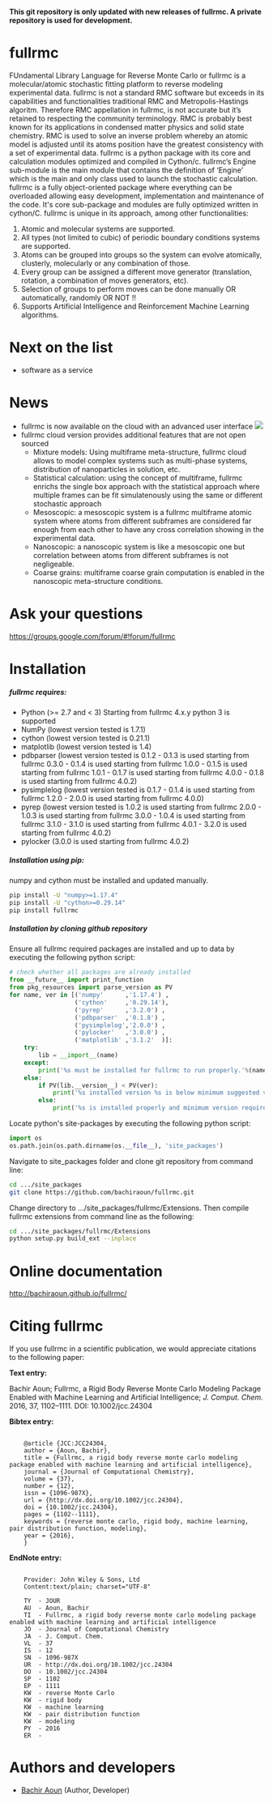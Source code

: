 **This git repository is only updated with new releases of fullrmc. A private repository is used for development.**

fullrmc
=======
FUndamental Library Language for Reverse Monte Carlo or fullrmc is a molecular/atomic stochastic fitting platform to reverse modeling experimental data. fullrmc is not a standard RMC software but exceeds in its capabilities and functionalities traditional RMC and Metropolis-Hastings algoritm. Therefore RMC appellation in fullrmc, is not accurate but it’s retained to respecting the community terminology. RMC is probably best known for its applications in condensed matter physics and solid state chemistry. RMC is used to solve an inverse problem whereby an atomic model is adjusted until its atoms position have the greatest consistency with a set of experimental data. fullrmc is a python package with its core and calculation modules optimized and compiled in Cython/c. fullrmc’s Engine sub-module is the main module that contains the definition of ‘Engine’ which is the main and only class used to launch the stochastic calculation. fullrmc is a fully object-oriented package where everything can be overloaded allowing easy development, implementation and maintenance of the code. It's core sub-package and modules are fully optimized written in cython/C. fullrmc is unique in its approach, among other functionalities:

1. Atomic and molecular systems are supported.
2. All types (not limited to cubic) of periodic boundary conditions systems are supported.
3. Atoms can be grouped into groups so the system can evolve atomically, clusterly, molecularly or any combination of those.
4. Every group can be assigned a different move generator (translation, rotation, a combination of moves generators, etc).
5. Selection of groups to perform moves can be done manually OR automatically, randomly OR NOT !!
6. Supports Artificial Intelligence and Reinforcement Machine Learning algorithms.

Next on the list
================
* software as a service

News
====
* fullrmc is now available on the cloud with an advanced user interface
![](images/webapp_viewer.png)
* fullrmc cloud version provides additional features that are not open sourced
    * Mixture models: Using multiframe meta-structure, fullrmc cloud allows to model complex systems such as multi-phase systems, distribution of nanoparticles in solution, etc.
    * Statistical calculation: using the concept of multiframe, fullrmc enrichs the single box approach with the statistical approach where multiple frames can be fit simulatenously using the same or different stochastic approach
    * Mesoscopic: a mesoscopic system is a fullrmc multiframe atomic system where atoms from different subframes are considered far enough from each other to have any cross correlation showing in the experimental data. 
    * Nanoscopic: a nanoscopic system is like a mesoscopic one but correlation between atoms from different subframes is not negligeable.
    * Coarse grains: multiframe coarse grain computation is enabled in the nanoscopic meta-structure conditions.


Ask your questions
==================
https://groups.google.com/forum/#!forum/fullrmc


Installation
============
##### fullrmc requires:
* Python (>= 2.7 and < 3) Starting from fullrmc 4.x.y python 3 is supported
* NumPy (lowest version tested is 1.7.1)
* cython (lowest version tested is 0.21.1)
* matplotlib (lowest version tested is 1.4)
* pdbparser (lowest version tested is 0.1.2 - 0.1.3 is used starting from fullrmc 0.3.0 -
  0.1.4 is used starting from fullrmc 1.0.0 - 0.1.5 is used starting from fullrmc 1.0.1 -
  0.1.7 is used starting from fullrmc 4.0.0 - 0.1.8 is used starting from fullrmc
  4.0.2)
* pysimplelog (lowest version tested is 0.1.7 -  0.1.4 is used starting from fullrmc 1.2.0 - 2.0.0 is used starting from fullrmc 4.0.0)
* pyrep (lowest version tested is 1.0.2 is used starting from fullrmc 2.0.0 - 1.0.3 is
  used starting from fullrmc 3.0.0 - 1.0.4 is used starting from fullrmc 3.1.0 - 3.1.0
  is used starting from fullrmc 4.0.1 - 3.2.0 is used starting from fullrmc
  4.0.2)
* pylocker (3.0.0 is used starting from fullrmc 4.0.2)

##### Installation using pip:
numpy and cython must be installed and updated manually.

```bash
pip install -U "numpy>=1.17.4"
pip install -U "cython>=0.29.14"
pip install fullrmc
```


##### Installation by cloning github repository
Ensure all fullrmc required packages are installed and up to data by executing the
following python script:
```python
# check whether all packages are already installed
from __future__ import print_function
from pkg_resources import parse_version as PV
for name, ver in [('numpy'      ,'1.17.4') ,
                  ('cython'     ,'0.29.14'),
                  ('pyrep'      ,'3.2.0') ,
                  ('pdbparser'  ,'0.1.8') ,
                  ('pysimplelog','2.0.0') ,
                  ('pylocker'   ,'3.0.0') ,
                  ('matplotlib' ,'3.1.2'  )]:
    try:
        lib = __import__(name)
    except:
        print('%s must be installed for fullrmc to run properly.'%(name))
    else:
        if PV(lib.__version__) < PV(ver):
            print('%s installed version %s is below minimum suggested version %s. Updating %s is highly) recommended.'%(name, lib.__version__, ver, name)
        else:
            print('%s is installed properly and minimum version requirement is met.'%(name))
```
Locate python's site-packages by executing the following python script:
```python
import os
os.path.join(os.path.dirname(os.__file__), 'site_packages')
```
Navigate to site_packages folder and clone git repository from command line:
```bash
cd .../site_packages
git clone https://github.com/bachiraoun/fullrmc.git  
```
Change directory to .../site_packages/fullrmc/Extensions. Then compile fullrmc extensions from command line as the following:
```bash
cd .../site_packages/fullrmc/Extensions
python setup.py build_ext --inplace
```

Online documentation
====================
http://bachiraoun.github.io/fullrmc/

Citing fullrmc
==============
If you use fullrmc in a scientific publication,
we would appreciate citations to the following paper:


**Text entry:**

Bachir Aoun; Fullrmc, a Rigid Body Reverse Monte Carlo Modeling Package Enabled with Machine Learning and Artificial Intelligence; *J. Comput. Chem.* 2016, 37, 1102–1111. DOI: 10.1002/jcc.24304

**Bibtex entry:**
```

    @article {JCC:JCC24304,
    author = {Aoun, Bachir},
    title = {Fullrmc, a rigid body reverse monte carlo modeling package enabled with machine learning and artificial intelligence},
    journal = {Journal of Computational Chemistry},
    volume = {37},
    number = {12},
    issn = {1096-987X},
    url = {http://dx.doi.org/10.1002/jcc.24304},
    doi = {10.1002/jcc.24304},
    pages = {1102--1111},
    keywords = {reverse monte carlo, rigid body, machine learning, pair distribution function, modeling},
    year = {2016},
    }
```

**EndNote entry:**
```

    Provider: John Wiley & Sons, Ltd
    Content:text/plain; charset="UTF-8"

    TY  - JOUR
    AU  - Aoun, Bachir
    TI  - Fullrmc, a rigid body reverse monte carlo modeling package enabled with machine learning and artificial intelligence
    JO  - Journal of Computational Chemistry
    JA  - J. Comput. Chem.
    VL  - 37
    IS  - 12
    SN  - 1096-987X
    UR  - http://dx.doi.org/10.1002/jcc.24304
    DO  - 10.1002/jcc.24304
    SP  - 1102
    EP  - 1111
    KW  - reverse Monte Carlo
    KW  - rigid body
    KW  - machine learning
    KW  - pair distribution function
    KW  - modeling
    PY  - 2016
    ER  -
```


Authors and developers
======================
* [Bachir Aoun](https://www.linkedin.com/in/bachiraoun) (Author, Developer)
